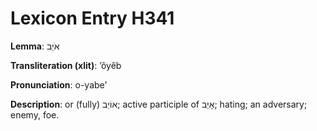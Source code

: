 # Lexicon Entry H341

**Lemma**: אֹיֵב

**Transliteration (xlit)**: ʼôyêb

**Pronunciation**: o-yabe'

**Description**:
or (fully) אוֹיֵב; active participle of אָיַב; hating; an adversary; enemy, foe.
